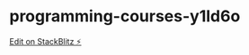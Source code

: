 # programming-courses-y1ld6o

[Edit on StackBlitz ⚡️](https://stackblitz.com/edit/programming-courses-y1ld6o)